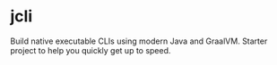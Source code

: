 # jcli
Build native executable CLIs using modern Java and GraalVM. Starter project to help you quickly get up to speed.
